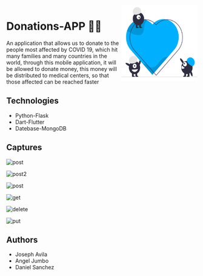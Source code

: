 
<img src="images/logo.png" align="right" height="200" width="200"  />

# Donations-APP 🚀🚀

An application that allows us to donate to the people most affected by COVID  19, which hit many families and many countries in the world, through this mobile application, it will be allowed to donate money, this money will be distributed to medical centers, so that those affected can be reached faster

## Technologies
- Python-Flask
- Dart-Flutter 
- Datebase-MongoDB

## Captures

![post ]("images/post1.png")

![post2 ]("images/post2.png")

![post]("images/donation.png")

![get ]("images/donationGet.png")

![delete ]("images/delete.png")

![put ]("images/put.png")


## Authors
- Joseph Avila
- Angel Jumbo
- Daniel Sanchez

